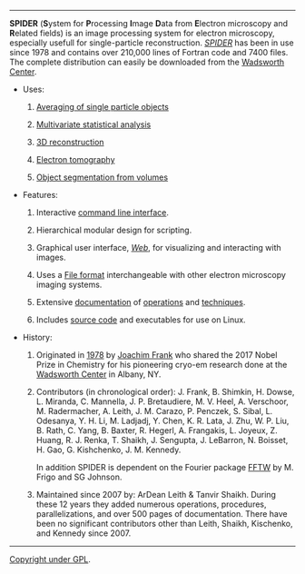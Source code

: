 
-------------------------------------------------------

**SPIDER**  (**S**ystem for **P**rocessing **I**mage **D**ata from **E**lectron microscopy and **R**elated fields) 
is an image processing system for electron microscopy, especially usefull for single-particle reconstruction. 
[*SPIDER*](http://spider.wadsworth.org/spider_doc/spider/docs/spider.html) has been in use since 1978 and contains 
over 210,000 lines of Fortran code and 7400 files. 
The complete distribution can easily be downloaded from the 
[Wadsworth Center](http://spider.wadsworth.org/spider_doc/spider/docs/spi-register.html). 

* Uses:
               
   1.  [Averaging of single particle objects](http://spider.wadsworth.org/spider_doc/spider/docs/philosophy.html) 
  
   2.  [Multivariate statistical analysis](http://spider.wadsworth.org/spider_doc/spider/docs/techs/MSA/index.html)
  
   3.  [3D reconstruction](http://spider.wadsworth.org/spider_doc/spider/docs/strategies.html)

   4.  [Electron tomography](http://spider.wadsworth.org/spider_doc/spider/docs/techs/lgstr/tomo/tomo.html)
                     
   5.  [Object segmentation from volumes](http://spider.wadsworth.org/spider_doc/spider/docs/techs/segment/segment.html)

        
* Features:
               
   1.   Interactive [command line interface](http://spider.wadsworth.org/spider_doc/spider/docs/user_doc.html).  

   2.   Hierarchical modular design for scripting.  

   3.   Graphical user interface, [*Web*](http://spider.wadsworth.org/spider_doc/web/docs/web.html), for 
        visualizing and interacting with images.  

   4.   Uses a [File format](http://spider.wadsworth.org/spider_doc/spider_doc/spider/docs/image_doc.html) 
        interchangeable with other electron microscopy imaging systems.  

   5.   Extensive [documentation](http://spider.wadsworth.org/spider_doc/spider/docs/documents.html) of 
                     [operations](http://spider.wadsworth.org/spider_doc/spider/docs/operations_doc.html) and
                     [techniques](http://spider.wadsworth.org/spider_doc/spider/docs/techniques.html).  
                  
   6.   Includes [source code](http://spider.wadsworth.org/spider_doc/spider/src) and executables for use on Linux. 
 
* History:

   1.   Originated in [1978](http://spider.wadsworth.org/spider_doc/spider/docs/spider78.html) by 
           [Joachim Frank](http://franklab.cpmc.columbia.edu/franklab) who
           shared the 2017 Nobel Prize in Chemistry for his pioneering cryo-em research done at the 
           [Wadsworth Center](http://www.wadsworth.org) in Albany, NY.
       
   2.  Contributors (in chronological order): 
          J. Frank,    B. Shimkin,   H. Dowse,       L. Miranda,  C. Mannella,   J. P. Bretaudiere, 
          M. V. Heel,  A. Verschoor, M. Radermacher, A. Leith,     J. M. Carazo, P. Penczek,    S. Sibal, 
          L. Odesanya, Y. H. Li,     M. Ladjadj,     Y. Chen,      K. R. Lata,   J. Zhu,        W. P. Liu,   B. Rath, 
          C. Yang,     B. Baxter,    R. Hegerl,      A. Frangakis, L. Joyeux,    Z. Huang,      R. J. Renka, 
          T. Shaikh,   J. Sengupta,  J. LeBarron,    N. Boisset,   H. Gao,       G. Kishchenko, J. M. Kennedy.
                
          In addition SPIDER is dependent on the Fourier package [FFTW](http://www.fftw.org) by M. Frigo and SG Johnson.  
               
   3.   Maintained since 2007 by: ArDean Leith & Tanvir Shaikh. During these 12 years they added numerous 
        operations, procedures, parallelizations, and over 500 pages of documentation.  There have been no 
        significant contributors other than Leith, Shaikh, Kischenko, and Kennedy since 2007.

-----------------------------------------------------

[Copyright under GPL](http://spider.wadsworth.org/spider_doc/spider/docs/copyright.html).   

